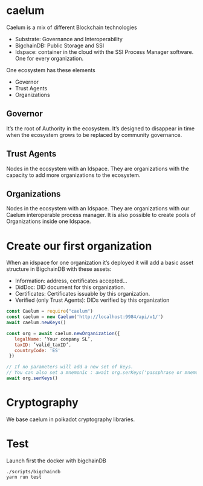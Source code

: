 # caelum
Caelum is a mix of different Blockchain technologies
- Substrate: Governance and Interoperability
- BigchainDB: Public Storage and SSI
- Idspace: container in the cloud with the SSI Process Manager software. One for every organization.

One ecosystem has these elements

- Governor
- Trust Agents
- Organizations

## Governor
It’s the root of Authority in the ecosystem. It’s designed to disappear in time when the ecosystem grows to be replaced by community governance.

## Trust Agents
Nodes in the ecosystem with an Idspace. They are organizations with the capacity to add more organizations to the ecosystem.
## Organizations
Nodes in the ecosystem with an Idspace. They are organizations with our Caelum interoperable process manager.
It is also possible to create pools of Organizations inside one Idspace.

# Create our first organization
When an idspace for one organization it’s deployed it will add a basic asset structure in BigchainDB with these assets:
- Information: address, certificates accepted...
- DidDoc: DID document for this organization.
- Certificates: Certificates issuable by this organization.
- Verified (only Trust Agents): DIDs verified by this organization

```javascript
const Caelum = require("caelum")
const caelum = new Caelum('http://localhost:9984/api/v1/')
await caelum.newKeys()

const org = await caelum.newOrganization({
   legalName: ‘Your company SL’,
   taxID: ’valid_taxID’,
   countryCode: 'ES'
 })

// If no parameters will add a new set of keys. 
// You can also set a mnemonic : await org.serKeys('passphrase or mnemonic (bip39)')
await org.serKeys()

```

# Cryptography
We base caelum in polkadot cryptography libraries.

# Test
Launch first the docker with bigchainDB
```shell
./scripts/bigchaindb
yarn run test
```
